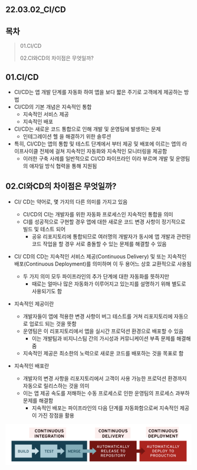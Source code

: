 ## 22.03.02_CI/CD

## 목차

> 01.CI/CD
>
> 02.CI와CD의 차이점은 무엇일까?

## 01.CI/CD

- CI/CD는 앱 개발 단계를 자동화 하여 앱을 보다 짧은 주기로 고객에게 제공하는 방법
- CI/CD의 기본 개념은 지속적인 통합
  - 지속적인 서비스 제공
  - 지속적인 배포
- CI/CD는 새로운 코드 통합으로 인해 개발 및 운영팀에 발생하는 문제
  - 인테그레이션 헬 을 해결하기 위한 솔루션
- 특히, CI/CD는 앱의 통합 및 테스트 단계에서 부터 제공 및 배포에 이르는 앱의 라이프사이클 전체에 걸쳐 지속적인 자동화와 지속적인 모니터링을 제공함
  - 이러한 구축 사례를 일반적으로 CI/CD 파이프라인 이라 부르며 개발 및 운영팀의 애자일 방식 협력을 통해 지원됨

## 02.CI와CD의 차이점은 무엇일까?

- CI/ CD는 약어로, 몇 가지의 다른 의미를 가지고 있음
  - CI/CD의 CI는 개발자를 위한 자동화 프로세스인 지속적인 통합을 의미
  - CI를 성공적으로 구현할 경우 앱에 대한 새로운 코드 변경 사항이 정기적으로 빌드 및 테스트 되어
    - 공유 리포지토리에 통합되므로 여러명의 개발자가 동시에 앱 개발과 관련된 코드 작업을 할 경우 서로 충돌할 수 있는 문제를 해결할 수 있음
- CI/ CD의 CD는 지속적인 서비스 제공(Continuous Delivery) 및 또는 지속적인 배포(Continuous Deployment)를 의미하며 이 두 용어느 상호 교환적으로 사용됨
  - 두 가지 의미 모두 파이프라인의 추가 단계에 대한 자동화를 뜻하지만
    - 때로는 얼마나 많은 자동화가 이루어지고 있는지를 설명하기 위해 별도로 사용되기도 함
- 지속적인 제공이란
  - 개발자들이 앱에 적용한 변경 사항이 버그 테스트를 거쳐 리포지토리에 자동으로 업로드 되는 것을 뜻함
  - 운영팀은 이 리포지토리에서 앱을 실시간 프로덕션 환경으로 배포할 수 있음
    - 이는 개발팀과 비지니스팀 간의 가시성과 커뮤니케이션 부족 문제를 해결해 줌
  - 지속적인 제공은 최소한의 노력으로 새로운 코드를 배포하는 것을 목표로 함

- 지속적인 배포란
  - 개발자의 변경 사항을 리포지토리에서 고객이 사용 가능한 프로덕션 환경까지 자동으로 릴리스하는 것을 의미
  - 이는 앱 제공 속도를 저해하는 수동 프로세스로 인한 운영팀의 프로세스 과부하 문제를 해결함
    - 지속적인 배포는 파이프라인의 다음 단계를 자동화함으로써 지속적인 제공이 가진 장점을 활용

![image-20220302220515788](22.03.02_CICD.assets/image-20220302220515788.png)